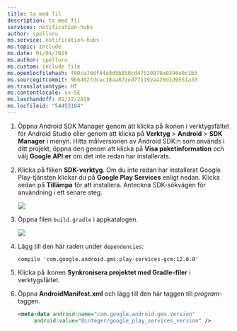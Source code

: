 ```yaml
---
title: ta med fil
description: ta med fil
services: notification-hubs
author: spelluru
ms.service: notification-hubs
ms.topic: include
ms.date: 01/04/2019
ms.author: spelluru
ms.custom: include file
ms.openlocfilehash: f00ca7ddf44a9d5b850cd47520970a0396a0c1b5
ms.sourcegitcommit: 9b6492fdcac18aa872ed771192a420d1d9551a33
ms.translationtype: HT
ms.contentlocale: sv-SE
ms.lasthandoff: 01/22/2019
ms.locfileid: "54453104"
---
```

1. Öppna Android SDK Manager genom att klicka på ikonen i verktygsfältet för Android Studio eller genom att klicka på **Verktyg** > **Android** > **SDK Manager** i menyn. Hitta målversionen av Android SDK:n som används i ditt projekt, öppna den genom att klicka på **Visa paketinformation** och välj **Google API:er** om det inte redan har installerats.
2. Klicka på fliken **SDK-verktyg**. Om du inte redan har installerat Google Play-tjänsten klickar du på **Google Play Services** enligt nedan. Klicka sedan på **Tillämpa** för att installera. Anteckna SDK-sökvägen för användning i ett senare steg.

    ![](./media/notification-hubs-android-studio-add-google-play-services/notification-hubs-android-studio-sdk-manager.png)
3. Öppna filen `build.gradle` i appkatalogen.

    ![](./media/notification-hubs-android-studio-add-google-play-services/notification-hubs-android-studio-add-google-play-dependency.png)
4. Lägg till den här raden under `dependencies`:

    ```text
    compile 'com.google.android.gms:play-services-gcm:12.0.0'
    ```
5. Klicka på ikonen **Synkronisera projektet med Gradle-filer** i verktygsfältet.
6. Öppna **AndroidManifest.xml** och lägg till den här taggen till *program*-taggen.

    ```xml
    <meta-data android:name="com.google.android.gms.version"
         android:value="@integer/google_play_services_version" />
    ```
